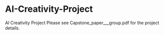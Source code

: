 # AI-Creativity-Project
AI Creativity Project
Please see Capstone_paper___group.pdf for the project details.
